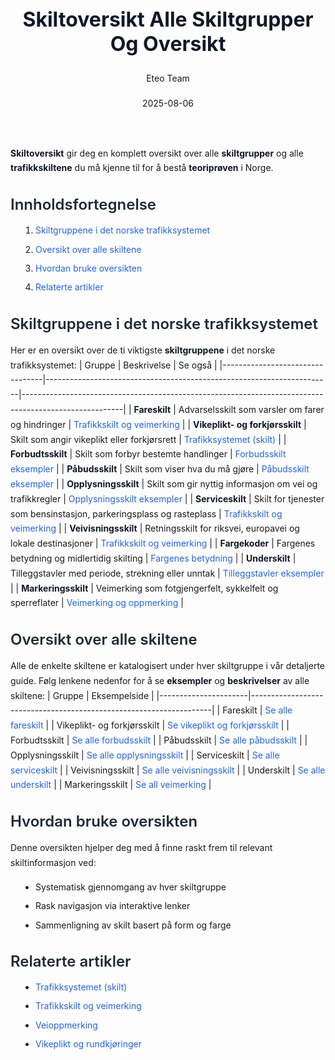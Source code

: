 ﻿---
title: "Skiltoversikt Alle Skiltgrupper Og Oversikt"
date: 2025-08-06
draft: false
author: "Eteo Team"
description: "Guide to Skiltoversikt Alle Skiltgrupper Og Oversikt for Norwegian driving theory exam."
categories: ["Driving Theory"]
tags: ["driving", "theory", "safety"]
featured_image: "/blog/skiltoversikt-alle-skiltgrupper-og-oversikt/skiltoversikt-alle-skiltgrupper-og-oversikt-image.svg"
---
<style>
/* Base text styling */
.article-content {
  font-family: 'Inter', -apple-system, BlinkMacSystemFont, 'Segoe UI', Roboto, Oxygen, Ubuntu, Cantarell, 'Open Sans', 'Helvetica Neue', sans-serif;
  line-height: 1.6;
  color: #1f2937;
  font-size: 16px;
}
/* Headers */
h1 {
  font-size: 2rem;
  font-weight: 700;
  margin: 2rem 0 1.5rem;
  color: #111827;
}
h2 {
  font-size: 1.5rem;
  font-weight: 600;
  margin: 2rem 0 1rem;
  color: #1f2937;
}
h3 {
  font-size: 1.25rem;
  font-weight: 600;
  margin: 1.5rem 0 0.75rem;
  color: #374151;
}
/* Paragraphs */
p {
  margin: 1rem 0;
  line-height: 1.7;
}
/* Lists */
ul, ol {
  margin: 1rem 0 1rem 1.5rem;
  padding-left: 1rem;
}
li {
  margin-bottom: 0.5rem;
  line-height: 1.6;
}
/* Bold and emphasis text */
strong, b {
  font-weight: 700 !important;
  color: #111827;
}
em, i {
  font-style: italic;
  color: #374151;
}
strong em, b i, em strong, i b {
  font-weight: 700 !important;
  font-style: italic;
  color: #111827;
}
/* Links */
a {
  color: #2563eb;
  text-decoration: none;
  transition: color 0.2s ease;
}
a:hover {
  color: #1d4ed8;
  text-decoration: underline;
}
/* Code blocks */
pre, code {
  font-family: 'SFMono-Regular', Consolas, 'Liberation Mono', Menlo, monospace;
  background-color: #f3f4f6;
  border-radius: 0.375rem;
  font-size: 0.875em;
}
pre {
  padding: 1rem;
  overflow-x: auto;
  margin: 1rem 0;
}
code {
  padding: 0.2em 0.4em;
}
/* Blockquotes */
blockquote {
  border-left: 4px solid #e5e7eb;
  margin: 1.5rem 0;
  padding: 0.75rem 1rem 0.75rem 1.5rem;
  background-color: #f9fafb;
  color: #4b5563;
  font-style: italic;
}
/* Tables */
table {
  margin: 1.5rem auto !important;
  border-collapse: collapse !important;
  width: 100% !important;
  max-width: 100%;
  box-shadow: 0 1px 3px rgba(0,0,0,0.1) !important;
  border-radius: 0.5rem !important;
  overflow: hidden !important;
  border: 1px solid #e5e7eb !important;
  display: table !important;
}
th, td {
  padding: 0.75rem 1.25rem !important;
  text-align: left !important;
  border: 1px solid #e5e7eb !important;
  vertical-align: top;
}
th {
  background-color: #f9fafb !important;
  font-weight: 600 !important;
  color: #111827 !important;
  text-transform: uppercase !important;
  font-size: 0.75rem !important;
  letter-spacing: 0.05em !important;
}
tr:nth-child(even) {
  background-color: #f9fafb !important;
}
tr:hover {
  background-color: #f3f4f6 !important;
}
/* Responsive adjustments */
@media (max-width: 768px) {
  .article-content {
    font-size: 15px;
  }
  h1 { font-size: 1.75rem; }
  h2 { font-size: 1.375rem; }
  h3 { font-size: 1.125rem; }
  table {
    display: block !important;
    overflow-x: auto !important;
    -webkit-overflow-scrolling: touch;
  }
}
</style>
**Skiltoversikt** gir deg en komplett oversikt over alle **skiltgrupper** og alle **trafikkskiltene** du må kjenne til for å bestå **teoriprøven** i Norge.
## Innholdsfortegnelse
1. [Skiltgruppene i det norske trafikksystemet](#skiltgruppene-i-det-norske-trafikksystemet)
2. [Oversikt over alle skiltene](#oversikt-over-alle-skiltene)
3. [Hvordan bruke oversikten](#hvordan-bruke-oversikten)
4. [Relaterte artikler](#relaterte-artikler)
## Skiltgruppene i det norske trafikksystemet
Her er en oversikt over de ti viktigste **skiltgruppene** i det norske trafikksystemet:
| Gruppe                          | Beskrivelse                                                           | Se også                                                                                               |
|---------------------------------|-----------------------------------------------------------------------|-------------------------------------------------------------------------------------------------------|
| **Fareskilt**                   | Advarselsskilt som varsler om farer og hindringer                   | [Trafikkskilt og veimerking](/blogs/teori/trafikkskilt-og-veimerking "Trafikkskilt og veimerking - komplett guide") |
| **Vikeplikt- og forkjørsskilt** | Skilt som angir vikeplikt eller forkjørsrett                         | [Trafikksystemet (skilt)](/blogs/teori/trafikksystemet-skilt "Trafikksystemet (skilt) - Skiltgrupper og kategorier") |
| **Forbudtsskilt**               | Skilt som forbyr bestemte handlinger                                 | [Forbudsskilt eksempler](/blogs/teori/trafikkskilt-og-veimerking "Forbudsskilt eksempler")           |
| **Påbudsskilt**                 | Skilt som viser hva du må gjøre                                      | [Påbudsskilt eksempler](/blogs/teori/trafikkskilt-og-veimerking "Påbudsskilt eksempler")             |
| **Opplysningsskilt**            | Skilt som gir nyttig informasjon om vei og trafikkregler            | [Opplysningsskilt eksempler](/blogs/teori/trafikkskilt-og-veimerking "Opplysningsskilt eksempler")  |
| **Serviceskilt**                | Skilt for tjenester som bensinstasjon, parkeringsplass og rasteplass | [Trafikkskilt og veimerking](/blogs/teori/trafikkskilt-og-veimerking "Trafikkskilt og veimerking - komplett guide") |
| **Veivisningsskilt**            | Retningsskilt for riksvei, europavei og lokale destinasjoner         | [Trafikkskilt og veimerking](/blogs/teori/trafikkskilt-og-veimerking "Trafikkskilt og veimerking - komplett guide") |
| **Fargekoder**                  | Fargenes betydning og midlertidig skilting                          | [Fargenes betydning](/blogs/teori/trafikkskilt-og-veimerking "Fargenes betydning")                   |
| **Underskilt**                  | Tilleggstavler med periode, strekning eller unntak                   | [Tilleggstavler eksempler](/blogs/teori/trafikkskilt-og-veimerking "Tilleggstavler eksempler")     |
| **Markeringsskilt**             | Veimerking som fotgjengerfelt, sykkelfelt og sperreflater            | [Veimerking og oppmerking](/blogs/teori/veioppmerking "Veimerking og oppmerking")                  |
## Oversikt over alle skiltene
Alle de enkelte skiltene er katalogisert under hver skiltgruppe i vår detaljerte guide. Følg lenkene nedenfor for å se **eksempler** og **beskrivelser** av alle skiltene:
| Gruppe               | Eksempelside                                                      |
|----------------------|--------------------------------------------------------------------|
| Fareskilt            | [Se alle fareskilt](/blogs/teori/trafikkskilt-og-veimerking#advarselsskilt-eksempler "Advarselsskilt og faremerking") |
| Vikeplikt- og forkjørsskilt | [Se vikeplikt og forkjørsskilt](/blogs/teori/trafikkskilt-og-veimerking#de-fire-hovedkategoriene-av-trafikkskilt "Vikeplikt og forkjørsskilt") |
| Forbudtsskilt        | [Se alle forbudsskilt](/blogs/teori/trafikkskilt-og-veimerking#forbudsskilt-eksempler "Forbudsskilt eksempler")   |
| Påbudsskilt          | [Se alle påbudsskilt](/blogs/teori/trafikkskilt-og-veimerking#pabudsskilt-eksempler "Påbudsskilt eksempler")     |
| Opplysningsskilt     | [Se alle opplysningsskilt](/blogs/teori/trafikkskilt-og-veimerking#opplysningsskilt-eksempler "Opplysningsskilt eksempler") |
| Serviceskilt         | [Se alle serviceskilt](/blogs/teori/trafikkskilt-og-veimerking#trafikksystemet-skilt "Trafikksystemet (skilt)") |
| Veivisningsskilt     | [Se alle veivisningsskilt](/blogs/teori/trafikkskilt-og-veimerking#tilleggstavler-eksempler "Tilleggstavler eksempler") |
| Underskilt           | [Se alle underskilt](/blogs/teori/trafikkskilt-og-veimerking#tilleggstavler-eksempler "Tilleggstavler eksempler") |
| Markeringsskilt      | [Se all veimerking](/blogs/teori/veioppmerking "Veimerking og oppmerking") |
## Hvordan bruke oversikten
Denne oversikten hjelper deg med å finne raskt frem til relevant skiltinformasjon ved:
* Systematisk gjennomgang av hver skiltgruppe
* Rask navigasjon via interaktive lenker
* Sammenligning av skilt basert på form og farge
## Relaterte artikler
* [Trafikksystemet (skilt)](/blogs/teori/trafikksystemet-skilt "Trafikksystemet (skilt) - Skiltgrupper og kategorier")
* [Trafikkskilt og veimerking](/blogs/teori/trafikkskilt-og-veimerking "Trafikkskilt og veimerking - komplett guide")
* [Veioppmerking](/blogs/teori/veioppmerking "Veimerking og oppmerking - guide til veioppmerking")
* [Vikeplikt og rundkjøringer](/blogs/teori/vikeplikt-og-rundkjoringer "Vikeplikt og rundkjøringer - komplett guide")